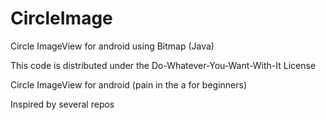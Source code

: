 # CircleImage
Circle ImageView for android using Bitmap (Java)

This code is distributed under the Do-Whatever-You-Want-With-It License

Circle ImageView for android (pain in the a for beginners)

Inspired by several repos
